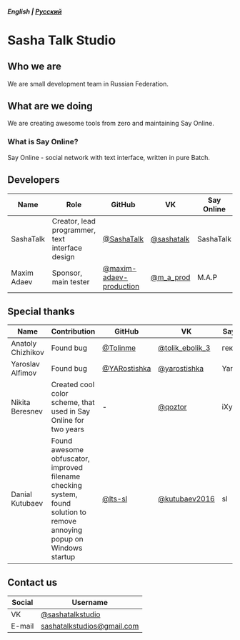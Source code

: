 ##### English | [Русский](https://github.com/SashaTalkStudio/.github/blob/main/profile/README_RU.md)
# Sasha Talk Studio
## Who we are
We are small development team in Russian Federation.
## What are we doing
We are creating awesome tools from zero and maintaining Say Online.
### What is Say Online?
Say Online - social network with text interface, written in pure Batch.
## Developers
| Name | Role | GitHub | VK | Say Online |
| - | - | - | - | - |
| SashaTalk | Creator, lead programmer, text interface design | [@SashaTalk](https://github.com/SashaTalk) | [@sashatalk](https://vk.com/sashatalk) | SashaTalk |
| Maxim Adaev | Sponsor, main tester | [@maxim-adaev-production](https://github.com/maxim-adaev-production) | [@m_a_prod](https://vk.com/m_a_prod) | M.A.P |
## Special thanks
| Name | Contribution | GitHub | VK | Say Online |
| - | - | - | - | - |
| Anatoly Chizhikov | Found bug | [@Tolinme](https://github.com/Tolinme) | [@tolik_ebolik_3](https://vk.com/tolik_ebolik_3) | гектарчик |
| Yaroslav Alfimov | Found bug | [@YARostishka](https://github.com/YARostishka) | [@yarostishka](https://vk.com/yarostishka) | Yarostishka |
| Nikita Beresnev | Created cool color scheme, that used in Say Online for two years | - | [@qoztor](https://vk.com/qoztor) | iXylan |
| Danial Kutubaev | Found awesome obfuscator, improved filename checking system, found solution to remove annoying popup on Windows startup | [@lts-sl](https://github.com/Its-sl) | [@kutubaev2016](https://vk.com/kutubaev2016) | sl |
## Contact us
| Social | Username |
| - | - |
| VK | [@sashatalkstudio](https://vk.com/sashatalkstudio) |
| E-mail | sashatalkstudios@gmail.com |